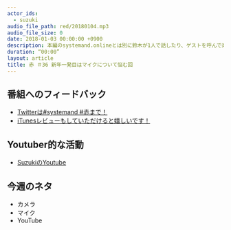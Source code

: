 ```yaml
---
actor_ids:
  - suzuki  
audio_file_path: red/20180104.mp3
audio_file_size: 0
date: 2018-01-03 00:00:00 +0900
description: 本編のsystemand.onlineとは別に鈴木が1人で話したり、ゲストを呼んで楽しくおしゃべりしちゃおう！っていうPodcastです！収録は1月3日です。
duration: “00:00”
layout: article
title: 赤 ＃36 新年一発目はマイクについて悩む回
---
```

## 番組へのフィードバック
* [Twitterは#systemand #赤まで！](https://twitter.com/search?q=%23systemand)
* [iTunesレビューもしていただけると嬉しいです！](https://itunes.apple.com/jp/podcast/systemand-online/id1205168408?mt=2)

## Youtuber的な活動
* [SuzukiのYoutube](https://www.youtube.com/channel/UCqTozqKO5AWD8OccCnW3Rvw)

## 今週のネタ
* カメラ
* マイク
* YouTube
